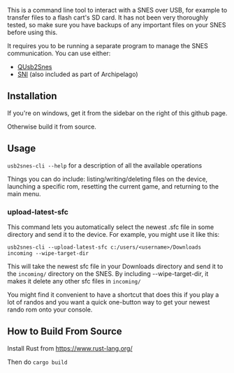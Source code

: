 This is a command line tool to interact with a SNES over USB, for example to transfer files to a flash cart's SD card. It has not been very thoroughly tested, so make sure you have backups of any important files on your SNES before using this.

It requires you to be running a separate program to manage the SNES communication. You can use either: 

* [QUsb2Snes](https://skarsnik.github.io/QUsb2snes/)
* [SNI](https://github.com/alttpo/sni) (also included as part of Archipelago) 

## Installation
If you're on windows, get it from the sidebar on the right of this github page.

Otherwise build it from source.

## Usage

`usb2snes-cli --help` for a description of all the available operations

Things you can do include: listing/writing/deleting files on the device, launching a specific rom, resetting the current
game, and returning to the main menu.

### upload-latest-sfc
This command lets you automatically select the newest .sfc file in some directory and send it to the device.
For example, you might use it like this:

`usb2snes-cli --upload-latest-sfc c:/users/<username>/Downloads incoming --wipe-target-dir`

This will take the newest sfc file in your Downloads directory and send it to the `incoming/` directory on the SNES. By including --wipe-target-dir, it makes it delete any other sfc files in `incoming/`

You might find it convenient to have a shortcut that does this if you play a lot of randos and you want a quick one-button way to get your newest rando rom onto your console.

## How to Build From Source
Install Rust from https://www.rust-lang.org/

Then do `cargo build`